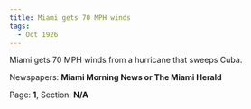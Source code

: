 ```yaml
---  
title: Miami gets 70 MPH winds  
tags:  
  - Oct 1926  
---  
```

  
Miami gets 70 MPH winds from a hurricane that sweeps Cuba.  
  
Newspapers: **Miami Morning News or The Miami Herald**  
  
Page: **1**, Section: **N/A** 
